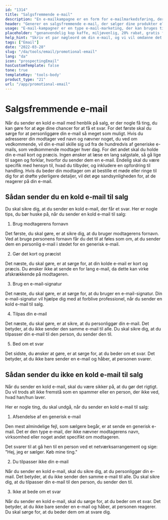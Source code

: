 ```yaml
---
id: "1314"
title: "Salgsfremmende e-mail"
description: "En e-mailkampagne er en form for e-mailmarkedsføring, der bruges til at promovere produkter eller tjenester. E-mailkampagner sendes ofte til en liste af abonnenter, og de kan bruges til at promovere salg, begivenheder eller nye produkter. E-mailkampagner kan også bruges til at opbygge relationer med kunder eller til at skabe loyalitet."
header: "Generer en salgsfremmende e-mail, der sælger dine produkter eller tjenester."
usage: "E-mail-kampagner er en type e-mail-marketing, der kan bruges til at fremme salg, begivenheder eller nye produkter. Følgende generator kan hjælpe dig med at designe og brainstorme en salgsfremmende e-mail, der er tæt på dit brand."
placeholder: "genanvendelig kop kaffe, miljøvenlig, 20% rabat, gratis forsendelse"
help_hint: "Skriv et par nøgleord om din e-mail, og vi vil omdanne det til en kampagnebesked."
tags: ["Email"]
date: "2022-03-28"
slug: "/da/tools/email/promotional-email"
lang: "da"
icon: "prospectingEmail"
hasCustomTemplate: false
tone: true
templateKey: 'tools-body'
product_type: "21"
url: "/app/promotional-email"
---
```


# Salgsfremmende e-mail

Når du sender en kold e-mail med henblik på salg, er der nogle få ting, du kan gøre for at øge dine chancer for at få et svar. For det første skal du sørge for at personliggøre din e-mail så meget som muligt. Hvis du adresserer din modtager ved navn og nævner noget, du ved om vedkommende, vil din e-mail skille sig ud fra de hundredvis af generiske e-mails, som vedkommende modtager hver dag. For det andet skal du holde din e-mail kort og præcis. Ingen ønsker at læse en lang salgstale, så gå lige til sagen og forklar, hvorfor du sender dem en e-mail. Endelig skal du være specifik med hensyn til, hvad du tilbyder, og inkludere en opfordring til handling. Hvis du beder din modtager om at bestille et møde eller ringe til dig for at drøfte yderligere detaljer, vil det øge sandsynligheden for, at de reagerer på din e-mail.

## Sådan sender du en kold e-mail til salg

Du skal sikre dig, at du sender en kold e-mail, der får et svar. Her er nogle tips, du bør huske på, når du sender en kold e-mail til salg:

1. Brug modtagerens fornavn

Det første, du skal gøre, er at sikre dig, at du bruger modtagerens fornavn. Ved at bruge personens fornavn får du det til at føles som om, at du sender dem en personlig e-mail i stedet for en generisk e-mail.

2. Gør det kort og præcist

Det næste, du skal gøre, er at sørge for, at din kolde e-mail er kort og præcis. Du ønsker ikke at sende en for lang e-mail, da dette kan virke afskrækkende på modtageren.

3. Brug en e-mail-signatur

Det næste, du skal gøre, er at sørge for, at du bruger en e-mail-signatur. Din e-mail-signatur vil hjælpe dig med at forblive professionel, når du sender en kold e-mail til salg.

4. Tilpas din e-mail

Det næste, du skal gøre, er at sikre, at du personliggør din e-mail. Det betyder, at du ikke sender den samme e-mail til alle. Du skal sikre dig, at du tilpasser din e-mail til den person, du sender den til.

5. Bed om et svar

Det sidste, du ønsker at gøre, er at sørge for, at du beder om et svar. Det betyder, at du ikke bare sender en e-mail og håber, at personen svarer.

## Sådan sender du ikke en kold e-mail til salg

Når du sender en kold e-mail, skal du være sikker på, at du gør det rigtigt. Du vil trods alt ikke fremstå som en spammer eller en person, der ikke ved, hvad han/hun laver.

Her er nogle ting, du skal undgå, når du sender en kold e-mail til salg:

1. Afsendelse af en generisk e-mail

Den mest almindelige fejl, som sælgere begår, er at sende en generisk e-mail. Det er den type e-mail, der ikke nævner modtagerens navn, virksomhed eller noget andet specifikt om modtageren.

Det svarer til at gå hen til en person ved et netværksarrangement og sige: "Hej, jeg er sælger. Køb mine ting."

2. Du tilpasser ikke din e-mail

Når du sender en kold e-mail, skal du sikre dig, at du personliggør din e-mail. Det betyder, at du ikke sender den samme e-mail til alle. Du skal sikre dig, at du tilpasser din e-mail til den person, du sender den til.

3. Ikke at bede om et svar

Når du sender en kold e-mail, skal du sørge for, at du beder om et svar. Det betyder, at du ikke bare sender en e-mail og håber, at personen reagerer. Du skal sørge for, at du beder dem om at svare dig.
